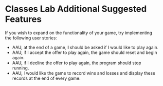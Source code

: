 <h1>
  <span class="headline">Classes Lab</span>
  <span class="subhead">Additional Suggested Features</span>
</h1>

If you wish to expand on the functionality of your game, try implementing the following user stories:

- AAU, at the end of a game, I should be asked if I would like to play again.
- AAU, if I accept the offer to play again, the game should reset and begin again.
- AAU, if I decline the offer to play again, the program should stop running.
- AAU, I would like the game to record wins and losses and display these records at the end of every game.
